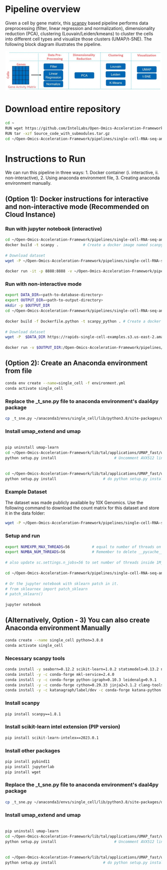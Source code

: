 # Pipeline overview

Given a cell by gene matrix, this [scanpy](https://github.com/scverse/scanpy) based pipeline performs data preprocessing (filter, linear regression and normalization), dimensionality reduction (PCA), clustering (Louvain/Leiden/kmeans) to cluster the cells into different cell types and visualize those clusters (UMAP/t-SNE). The following block diagram illustrates the pipeline.

<p align="center">
<img src="https://github.com/IntelLabs/Open-Omics-Acceleration-Framework/blob/main/images/scrnaseq-analysis.jpg"/a></br>
</p> 


# Download entire repository
```bash
cd ~
RUN wget https://github.com/IntelLabs/Open-Omics-Acceleration-Framework/releases/download/3.0/Source_code_with_submodules.tar.gz 
RUN tar -xzf Source_code_with_submodules.tar.gz
cd ~/Open-Omics-Acceleration-Framework/pipelines/single-cell-RNA-seq-analysis
```

# Instructions to Run
We can run this pipeline in three ways: 1. Docker container (i. interactive, ii. non-interactive), 2. Using anaconda environment file, 3. Creating anaconda environment manually.   

## (Option 1): Docker instructions for interactive and non-interactive mode (Recommended on Cloud Instance)


### Run with jupyter notebook (interactive)
```bash
cd ~/Open-Omics-Acceleration-Framework/pipelines/single-cell-RNA-seq-analysis/
docker build -t scanpy .           # Create a docker image named scanpy

# Download dataset
wget -P ~/Open-Omics-Acceleration-Framework/pipelines/single-cell-RNA-seq-analysis/data https://rapids-single-cell-examples.s3.us-east-2.amazonaws.com/1M_brain_cells_10X.sparse.h5ad

docker run -it -p 8888:8888 -v ~/Open-Omics-Acceleration-Framework/pipelines/single-cell-RNA-seq-analysis/data:/data scanpy   # run docker container with the data folder as volume

```

### Run with non-interactive mode

```bash
export DATA_DIR=<path-to-database-directory>
export OUTPUT_DIR=<path-to-output-directory>
mkdir -p $OUTPUT_DIR
cd ~/Open-Omics-Acceleration-Framework/pipelines/single-cell-RNA-seq-analysis/

docker build -f Dockerfile.python -t scanpy_python . # Create a docker image named scanpy_python

# Download dataset
wget -P  $DATA_DIR https://rapids-single-cell-examples.s3.us-east-2.amazonaws.com/1M_brain_cells_10X.sparse.h5ad

docker run -v $OUTPUT_DIR:/Open-Omics-Acceleration-Framework/pipelines/single-cell-RNA-seq-analysis/notebooks/figures  -v $DATA_DIR:/data  -it scanpy_python
```




## (Option 2): Create an Anaconda environment from file
```bash
conda env create --name=single_cell -f environment.yml
conda activate single_cell
```

### Replace the _t_sne.py file to anaconda environment's daal4py package
```bash
cp _t_sne.py ~/anaconda3/envs/single_cell/lib/python3.8/site-packages/daal4py/sklearn/manifold/
```

### Install umap_extend and umap 
```bash

pip uninstall umap-learn
cd ~/Open-Omics-Acceleration-Framework/lib/tal/applications/UMAP_fast/umap_extend
python setup.py install                          # Uncomment AVX512 lines in setup.py before doing this step on avx512 machines


cd ~/Open-Omics-Acceleration-Framework/lib/tal/applications/UMAP_fast/umap
python setup.py install                     # do python setup.py install if moving environment using conda-pack
```


### Example Dataset
The dataset was made publicly available by 10X Genomics. Use the following command to download the count matrix for this dataset and store it in the data folder:
```bash
wget -P ~/Open-Omics-Acceleration-Framework/pipelines/single-cell-RNA-seq-analysis/data https://rapids-single-cell-examples.s3.us-east-2.amazonaws.com/1M_brain_cells_10X.sparse.h5ad
```

### Setup and run
```bash
export NUMEXPR_MAX_THREADS=56          # equal to number of threads on a single socket
export NUMBA_NUM_THREADS=56            # Remember to delete __pycache__ folder from local directory and umap/umap/ directory if increasing number of threads

# also update sc.settings.n_jobs=56 to set number of threads inside 1M_brain_cpu_analysis.py

cd ~/Open-Omics-Acceleration-Framework/pipelines/single-cell-RNA-seq-analysis/notebooks/

# Or the jupyter notebook with sklearn patch in it. 
# from sklearnex import patch_sklearn
# patch_sklearn()

jupyter notebook
```


## (Alternatively, Option - 3) You can also create Anaconda environment Manually
```bash
conda create --name single_cell python=3.8.0
conda activate single_cell
```

### Necessary scanpy tools
```bash
conda install -y seaborn=0.12.2 scikit-learn=1.0.2 statsmodels=0.13.2 numba=0.53.1 pytables=3.7.0 matplotlib-base=3.6.2 pandas=1.5.2
conda install -y -c conda-forge mkl-service=2.4.0
conda install -y -c conda-forge python-igraph=0.10.3 leidenalg=0.9.1
conda install -y -c conda-forge cython=0.29.33 jinja2=3.1.2 clang-tools=15.0.7
conda install -y -c katanagraph/label/dev -c conda-forge katana-python
```

### Install scanpy
```bash
pip install scanpy==1.8.1
```

### Install scikit-learn intel extension (PIP version)
```bash
pip install scikit-learn-intelex==2023.0.1
```
### Install other packages
```bash
pip install pybind11
pip install jupyterlab
pip install wget
```

### Replace the _t_sne.py file to anaconda environment's daal4py package
```bash
cp _t_sne.py ~/anaconda3/envs/single_cell/lib/python3.8/site-packages/daal4py/sklearn/manifold/
```

### Install umap_extend and umap 
```bash

pip uninstall umap-learn
cd ~/Open-Omics-Acceleration-Framework/lib/tal/applications/UMAP_fast/umap_extend
python setup.py install                          # Uncomment AVX512 lines in setup.py before doing this step on avx512 machines


cd ~/Open-Omics-Acceleration-Framework/lib/tal/applications/UMAP_fast/umap
python setup.py install                     # do python setup.py install if moving environment using conda-pack
```
